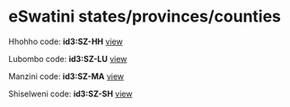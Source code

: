 # eSwatini states/provinces/counties
Hhohho     code: **id3:SZ-HH**     [view](../export/geojson/medium/id3/sz/hh.geojson)     


Lubombo     code: **id3:SZ-LU**     [view](../export/geojson/medium/id3/sz/lu.geojson)     


Manzini     code: **id3:SZ-MA**     [view](../export/geojson/medium/id3/sz/ma.geojson)     


Shiselweni     code: **id3:SZ-SH**     [view](../export/geojson/medium/id3/sz/sh.geojson)     

